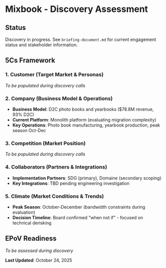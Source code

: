 # Mixbook - Discovery Assessment

## Status
Discovery in progress. See `briefing-document.md` for current engagement status and stakeholder information.

## 5Cs Framework

### 1. Customer (Target Market & Personas)
*To be populated during discovery calls*

### 2. Company (Business Model & Operations)
- **Business Model**: D2C photo books and yearbooks ($78.8M revenue, 93% D2C)
- **Current Platform**: Monolith platform (evaluating migration complexity)
- **Key Operations**: Photo book manufacturing, yearbook production, peak season Oct-Dec

### 3. Competition (Market Position)
*To be populated during discovery calls*

### 4. Collaborators (Partners & Integrations)
- **Implementation Partners**: SDG (primary), Domaine (secondary scoping)
- **Key Integrations**: TBD pending engineering investigation

### 5. Climate (Market Conditions & Trends)
- **Peak Season**: October-December (bandwidth constraints during evaluation)
- **Decision Timeline**: Board confirmed "when not if" - focused on technical derisking

## EPoV Readiness
*To be assessed during discovery*

**Last Updated**: October 24, 2025






